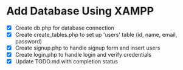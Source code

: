 # Add Database Using XAMPP

- [x] Create db.php for database connection
- [x] Create create_tables.php to set up 'users' table (id, name, email, password)
- [x] Create signup.php to handle signup form and insert users
- [x] Create login.php to handle login and verify credentials
- [x] Update TODO.md with completion status
